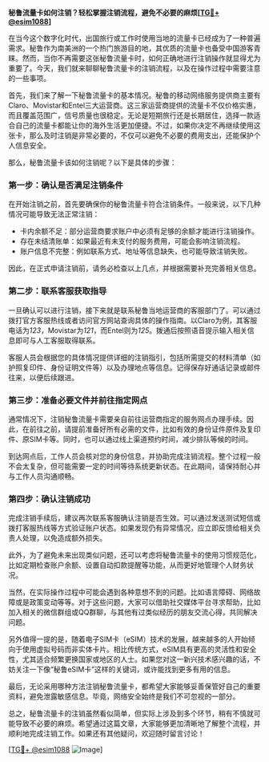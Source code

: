 **秘鲁流量卡如何注销？轻松掌握注销流程，避免不必要的麻烦[[TG💪+ @esim1088](https://t.me/s/esim1088)]**

在当今这个数字化时代，出国旅行或工作时使用当地的流量卡已经成为了一种普遍需求。秘鲁作为南美洲的一个热门旅游目的地，其优质的流量卡也备受中国游客青睐。然而，当你不再需要这张秘鲁流量卡时，如何正确地进行注销操作就显得尤为重要了。今天，我们就来聊聊秘鲁流量卡的注销流程，以及在操作过程中需要注意的一些事项。

首先，我们来了解一下秘鲁流量卡的基本情况。秘鲁的移动网络服务提供商主要有Claro、Movistar和Entel三大运营商。这三家运营商提供的流量卡不仅价格实惠，而且覆盖范围广，信号质量也很稳定。无论是短期旅行还是长期居住，选择一款适合自己的流量卡都能让你的海外生活更加便捷。不过，如果你决定不再继续使用这张卡，那么及时注销是非常必要的，不仅可以避免不必要的费用支出，还能保护个人信息安全。

那么，秘鲁流量卡该如何注销呢？以下是具体的步骤：

### **第一步：确认是否满足注销条件**
在开始注销之前，首先要确保你的秘鲁流量卡符合注销条件。一般来说，以下几种情况可能导致无法正常注销：
- 卡内余额不足：部分运营商要求账户中必须有足够的余额才能进行注销操作。
- 存在未结清账单：如果最近有未支付的服务费用，可能会影响注销流程。
- 账户信息不完整：例如联系方式、地址等信息缺失，也可能导致注销失败。

因此，在正式申请注销前，请务必检查以上几点，并根据需要补充完善相关信息。

### **第二步：联系客服获取指导**
一旦确认可以进行注销，接下来就是联系秘鲁当地运营商的客服部门了。可以通过拨打官方客服热线或者访问官方网站查询具体的操作指南。以Claro为例，其客服电话为*123*，Movistar为*121*，而Entel则为*125*。拨通后按照语音提示输入相关信息即可与人工客服取得联系。

客服人员会根据您的具体情况提供详细的注销指引，包括所需提交的材料清单（如护照复印件、身份证明文件等）以及办理地点等信息。记得保存好通话记录或邮件往来，以便后续跟进。

### **第三步：准备必要文件并前往指定网点**
通常情况下，注销秘鲁流量卡需要亲自前往运营商指定的服务网点办理手续。因此，在前往之前，请提前准备好所有必需的文件，比如有效的身份证件原件及复印件、原SIM卡等。同时，也可以通过线上渠道预约时间，减少排队等候的时间。

到达网点后，工作人员会核对您的身份信息，并协助完成注销流程。整个过程一般不会太复杂，但可能需要一定的时间等待系统更新状态。在此期间，请保持耐心并与工作人员沟通顺畅。

### **第四步：确认注销成功**
完成注销手续后，建议再次联系客服确认注销是否生效。可以通过发送测试短信或拨打客服热线等方式验证账户状态。如果发现仍有异常情况，应立即反馈给相关负责人处理，以免造成额外损失。

此外，为了避免未来出现类似问题，还可以考虑将秘鲁流量卡的使用习惯规范化，比如定期检查账户余额、设置自动扣款提醒等功能，从而更好地管理个人财务状况。

当然，在实际操作过程中可能会遇到各种意想不到的问题。比如语言障碍、网络故障或是政策变动等等。对于这些问题，大家可以借助社交媒体平台寻求帮助，比如加入相关的微信群组或QQ群聊，与其他有过类似经历的朋友交流心得，共同解决问题。

另外值得一提的是，随着电子SIM卡（eSIM）技术的发展，越来越多的人开始倾向于使用虚拟号码而非实体卡片。相比传统方式，eSIM具有更高的灵活性和安全性，尤其适合频繁更换国家或地区的人士。如果您对这一新兴技术感兴趣的话，不妨关注一下像“秘鲁eSIM卡”这样的关键词，或许能找到更多有用的信息。

最后，无论采用哪种方法注销秘鲁流量卡，都希望大家能够妥善保管好自己的重要资料，避免泄露敏感信息。毕竟，网络安全始终是我们不可忽视的一部分。

总之，秘鲁流量卡的注销虽然看似简单，但实际上涉及到多个环节，稍有不慎就可能导致不必要的麻烦。希望通过这篇文章，大家能够更加清晰地了解整个流程，并顺利地完成注销工作。如果还有其他疑问，欢迎随时留言讨论！

[[TG💪+ @esim1088](https://t.me/s/esim1088) ![Image](https://i.postimg.cc/4NQfJmqS/Snipaste-2025-05-13-00-14-12.png)]